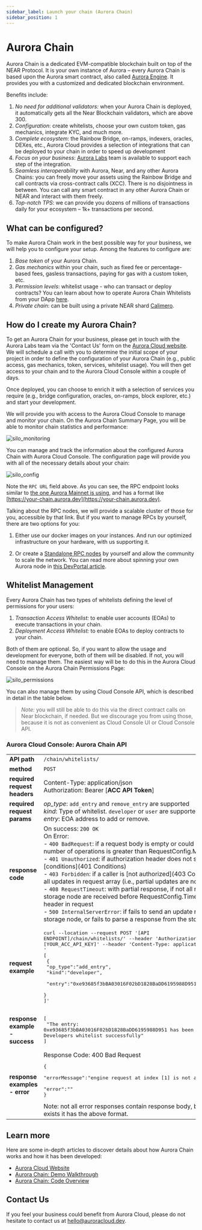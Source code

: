 ```yaml
---
sidebar_label: Launch your chain (Aurora Chain)
sidebar_position: 1
---
```



# Aurora Chain

Aurora Chain is a dedicated EVM-compatible blockchain built on top of the NEAR Protocol. It is your own instance of Aurora – every Aurora Chain is based upon the Aurora smart contract,
also called [Aurora Engine](/getting-started/aurora-engine). It provides you with a customized and dedicated blockchain environment.

Benefits include:

1. *No need for additional validators:* when your Aurora Chain is deployed, it automatically gets all the Near Blockchain validators, which are above 300.
2. *Configuration*: create whitelists, choose your own custom token, gas mechanics, integrate KYC, and much more.
3. *Complete ecosystem*: the Rainbow Bridge, on-ramps, indexers, oracles, DEXes, etc., Aurora Cloud provides a selection of integrations that can be deployed to your chain in order to speed up development
4. *Focus on your business*: [Aurora Labs](https://auroralabs.dev/) team is available to support each step of the integration.
5. *Seamless interoperability* with Aurora, Near, and any other Aurora Chains: you can freely move your assets using the Rainbow Bridge and call contracts via cross-contract calls (XCC).
There is no disjointness in between. You can call any smart contract in any other Aurora Chain or NEAR and interact with them freely.
6. *Top-notch TPS*: we can provide you dozens of millions of transactions daily for your ecosystem – 1k+ transactions per second.

## What can be configured?
To make Aurora Chain work in the best possible way for your business, we will help you to configure your setup. Among the features to configure are:

1. *Base token* of your Aurora Chain.
2. *Gas mechanics* within your chain, such as fixed fee or percentage-based fees, gasless transactions, paying for gas with a custom token, etc.
3. *Permission levels*: whitelist usage - who can transact or deploy contracts?
You can learn about how to operate Aurora Chain Whitelists from your DApp [here](/aurora-cloud/chain#whitelist-management).
4. *Private chain*: can be built using a private NEAR shard [Calimero](https://www.calimero.network/).

## How do I create my Aurora Chain?

To get an Aurora Chain for your business, please get in touch with the Aurora Labs team via the 'Contact Us' form on the [Aurora Cloud website](https://auroracloud.dev/).
We will schedule a call with you to determine the initial scope of your project in order to define the configuration of your Aurora Chain
(e.g., public access, gas mechanics, token, services, whitelist usage).
You will then get access to your chain and to the Aurora Cloud Console within a couple of days.

Once deployed, you can choose to enrich it with a selection of services you require (e.g., bridge configuration, oracles, on-ramps, block explorer, etc.) and start your development.

We will provide you with access to the Aurora Cloud Console to manage and monitor your chain. On the Aurora Chain Summary Page, you will be able to monitor chain statistics and performance:

![silo_monitoring](/img/silo_monitoring.png)

You can manage and track the information about the configured Aurora Chain with Aurora Cloud Console. The configuration page will provide you with all of the necessary details about your chain:

![silo_config](/img/silo_config.png)

Note the `RPC URL` field above. As you can see, the RPC endpoint looks similar to [the one Aurora Mainnet is using](/getting-started/network-endpoints), and has a format like [https://your-chain.aurora.dev](https://your-chain.aurora.dev).

Talking about the RPC nodes, we will provide a scalable cluster of those for you, accessible by that link. But if you want to manage RPCs by yourself, there are two options for you:

1. Either use our docker images on your instances. And run our optimized infrastructure on your hardware, with us supporting it.

2. Or create a [Standalone RPC nodes](https://github.com/aurora-is-near/standalone-rpc) by yourself and allow the community to scale the network.
You can read more about spinning your own Aurora node in [this DevPortal article](https://dev.aurora.dev/posts/spinning-up-your-own-aurora-node).

## Whitelist Management

Every Aurora Chain has two types of whitelists defining the level of permissions for your users:

1. *Transaction Access Whitelist:* to enable user accounts (EOAs) to execute transactions in your chain.
2. *Deployment Access Whitelist:* to enable EOAs to deploy contracts to your chain.

Both of them are optional. So, if you want to allow the usage and development for everyone, both of them will be disabled. If not, you will need to manage them.
The easiest way will be to do this in the Aurora Cloud Console on the Aurora Chain Permissions Page:

![silo_permissions](/img/silo_permissions.png)

You can also manage them by using Cloud Console API, which is described in detail in the table below.

>*Note:* you will still be able to do this via the direct contract calls on Near blockchain, if needed. But we discourage you from using those,
because it is not as convenient as Cloud Console UI or Cloud Console API.

### Aurora Cloud Console: Aurora Chain API

|                                |                                                                               |
|--------------------------------|--------------------------------------------------------------------------------------------------------------------------------------------------------------------------------------------------------------------------------------------------------------------------------------------------------------------------------------------------------------------------------------------------------------------------------------------------------------------------------------------------------------------------------------------------------------------------------------------------------------------------------------------------------------------------------------------------------------------------------------------------------------|
| **API path**                       | `/chain/whitelists/`|
| **method**                     | `POST`|
| **required request headers**   | Content-Type: application/json <br/>Authorization: Bearer [**ACC API Token**]|
| **required request params**    | *op_type*: `add_entry` and `remove_entry` are supported <br/>*kind*: Type of whitelist. `developer` or `user` are supported. <br/> *entry*: EOA address to add or remove.|
| **response code**              | On success: `200 OK`<br/>On Error:<br/> - `400 BadRequest`: if a request body is empty or could not be parsed or a number of operations is greater than RequestConfig.MaxBatchLen<br/> - `401 Unauthorized`: if authorization header does not satisfy the [conditions](401 Conditions)<br/> - `403 Forbidden`: if a caller is [not authorized](403 Conditions) to perform all updates in request array (i.e., partial updates are not allowed)<br/> - `408 RequestTimeout`: with partial response, if not all responses from storage node are received before RequestConfig.TimeoutMs or `Timeout` header in request<br/> - `500 InternalServerError`: if fails to send an update request to the storage node, or fails to parse a response from the storage node |
| **request example**            | <pre lang="shell">curl --location --request POST '[API ENDPOINT]/chain/whitelists/' --header 'Authorization: Bearer [YOUR_ACC_API_KEY]' --header 'Content-Type: application/json' --data-raw '<br/>[<br/>  {<br/>    "op_type":"add_entry",<br/>    "kind":"developer", <br/>    "entry":"0xe93685f3bBA03016F02bD1828BaDD6195988D951"<br/>  }<br/>]'</pre>|
| **response example - success** | <pre lang="json">[<br/> "The entry: 0xe93685f3bBA03016F02bD1828BaDD6195988D951 has been added to the Developers whitelist successfully"<br/>]</pre>|
| **response examples - error**  | Response Code: 400 Bad Request <pre lang="json">{<br/>  "errorMessage":"engine request at index [1] is not authorized",<br/>  "error":""<br/>}</pre>Note: not all error responses contain response body, but if response body exists it has the above format.<br/>|

## Learn more
Here are some in-depth articles to discover details about how Aurora Chain works and how it has been developed:

- [Aurora Cloud Website](https://auroracloud.dev/)
- [Aurora Chain: Demo Walkthrough](https://dev.aurora.dev/posts/aurora-chain-demo)
- [Aurora Chain: Code Overview](https://dev.aurora.dev/posts/aurora-chain-tech-overview)

## Contact Us
If you feel your business could benefit from Aurora Cloud, please do not hesitate to contact us at hello@auroracloud.dev.
